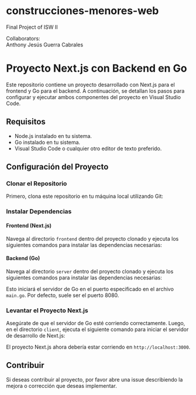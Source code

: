 # construcciones-menores-web
 Final Project of ISW II


Collaborators:<br>
    Anthony Jesús Guerra Cabrales

# Proyecto Next.js con Backend en Go

Este repositorio contiene un proyecto desarrollado con Next.js para el frontend y Go para el backend. A continuación, se detallan los pasos para configurar y ejecutar ambos componentes del proyecto en Visual Studio Code.

## Requisitos

- Node.js instalado en tu sistema.
- Go instalado en tu sistema.
- Visual Studio Code o cualquier otro editor de texto preferido.

## Configuración del Proyecto

### Clonar el Repositorio

Primero, clona este repositorio en tu máquina local utilizando Git:


### Instalar Dependencias

#### Frontend (Next.js)

Navega al directorio `frontend` dentro del proyecto clonado y ejecuta los siguientes comandos para instalar las dependencias necesarias:


#### Backend (Go)

Navega al directorio `server` dentro del proyecto clonado y ejecuta los siguientes comandos para instalar las dependencias necesarias:


Esto iniciará el servidor de Go en el puerto especificado en el archivo `main.go`. Por defecto, suele ser el puerto 8080.

### Levantar el Proyecto Next.js

Asegúrate de que el servidor de Go esté corriendo correctamente. Luego, en el directorio `client`, ejecuta el siguiente comando para iniciar el servidor de desarrollo de Next.js:


El proyecto Next.js ahora debería estar corriendo en `http://localhost:3000`.

## Contribuir

Si deseas contribuir al proyecto, por favor abre una issue describiendo la mejora o corrección que deseas implementar.

